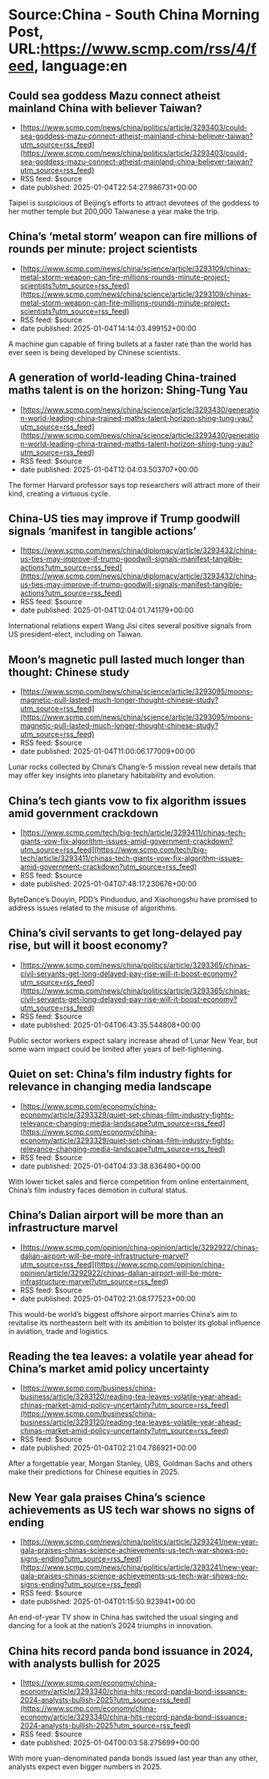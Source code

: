 # Source:China - South China Morning Post, URL:https://www.scmp.com/rss/4/feed, language:en

## Could sea goddess Mazu connect atheist mainland China with believer Taiwan?
 - [https://www.scmp.com/news/china/politics/article/3293403/could-sea-goddess-mazu-connect-atheist-mainland-china-believer-taiwan?utm_source=rss_feed](https://www.scmp.com/news/china/politics/article/3293403/could-sea-goddess-mazu-connect-atheist-mainland-china-believer-taiwan?utm_source=rss_feed)
 - RSS feed: $source
 - date published: 2025-01-04T22:54:27.986731+00:00

Taipei is suspicious of Beijing’s efforts to attract devotees of the goddess to her mother temple but 200,000 Taiwanese a year make the trip.

## China’s ‘metal storm’ weapon can fire millions of rounds per minute: project scientists
 - [https://www.scmp.com/news/china/science/article/3293109/chinas-metal-storm-weapon-can-fire-millions-rounds-minute-project-scientists?utm_source=rss_feed](https://www.scmp.com/news/china/science/article/3293109/chinas-metal-storm-weapon-can-fire-millions-rounds-minute-project-scientists?utm_source=rss_feed)
 - RSS feed: $source
 - date published: 2025-01-04T14:14:03.499152+00:00

A machine gun capable of firing bullets at a faster rate than the world has ever seen is being developed by Chinese scientists.

## A generation of world-leading China-trained maths talent is on the horizon: Shing-Tung Yau
 - [https://www.scmp.com/news/china/science/article/3293430/generation-world-leading-china-trained-maths-talent-horizon-shing-tung-yau?utm_source=rss_feed](https://www.scmp.com/news/china/science/article/3293430/generation-world-leading-china-trained-maths-talent-horizon-shing-tung-yau?utm_source=rss_feed)
 - RSS feed: $source
 - date published: 2025-01-04T12:04:03.503707+00:00

The former Harvard professor says top researchers will attract more of their kind, creating a virtuous cycle.

## China-US ties may improve if Trump goodwill signals ‘manifest in tangible actions’
 - [https://www.scmp.com/news/china/diplomacy/article/3293432/china-us-ties-may-improve-if-trump-goodwill-signals-manifest-tangible-actions?utm_source=rss_feed](https://www.scmp.com/news/china/diplomacy/article/3293432/china-us-ties-may-improve-if-trump-goodwill-signals-manifest-tangible-actions?utm_source=rss_feed)
 - RSS feed: $source
 - date published: 2025-01-04T12:04:01.741179+00:00

International relations expert Wang Jisi cites several positive signals from US president-elect, including on Taiwan.

## Moon’s magnetic pull lasted much longer than thought: Chinese study
 - [https://www.scmp.com/news/china/science/article/3293095/moons-magnetic-pull-lasted-much-longer-thought-chinese-study?utm_source=rss_feed](https://www.scmp.com/news/china/science/article/3293095/moons-magnetic-pull-lasted-much-longer-thought-chinese-study?utm_source=rss_feed)
 - RSS feed: $source
 - date published: 2025-01-04T11:00:06.177009+00:00

Lunar rocks collected by China’s Chang’e-5 mission reveal new details that may offer key insights into planetary habitability and evolution.

## China’s tech giants vow to fix algorithm issues amid government crackdown
 - [https://www.scmp.com/tech/big-tech/article/3293411/chinas-tech-giants-vow-fix-algorithm-issues-amid-government-crackdown?utm_source=rss_feed](https://www.scmp.com/tech/big-tech/article/3293411/chinas-tech-giants-vow-fix-algorithm-issues-amid-government-crackdown?utm_source=rss_feed)
 - RSS feed: $source
 - date published: 2025-01-04T07:48:17.230676+00:00

ByteDance’s Douyin, PDD’s Pinduoduo, and Xiaohongshu have promised to address issues related to the misuse of algorithms.

## China’s civil servants to get long-delayed pay rise, but will it boost economy?
 - [https://www.scmp.com/news/china/politics/article/3293365/chinas-civil-servants-get-long-delayed-pay-rise-will-it-boost-economy?utm_source=rss_feed](https://www.scmp.com/news/china/politics/article/3293365/chinas-civil-servants-get-long-delayed-pay-rise-will-it-boost-economy?utm_source=rss_feed)
 - RSS feed: $source
 - date published: 2025-01-04T06:43:35.544808+00:00

Public sector workers expect salary increase ahead of Lunar New Year, but some warn impact could be limited after years of belt-tightening.

## Quiet on set: China’s film industry fights for relevance in changing media landscape
 - [https://www.scmp.com/economy/china-economy/article/3293329/quiet-set-chinas-film-industry-fights-relevance-changing-media-landscape?utm_source=rss_feed](https://www.scmp.com/economy/china-economy/article/3293329/quiet-set-chinas-film-industry-fights-relevance-changing-media-landscape?utm_source=rss_feed)
 - RSS feed: $source
 - date published: 2025-01-04T04:33:38.836490+00:00

With lower ticket sales and fierce competition from online entertainment, China’s film industry faces demotion in cultural status.

## China’s Dalian airport will be more than an infrastructure marvel
 - [https://www.scmp.com/opinion/china-opinion/article/3292922/chinas-dalian-airport-will-be-more-infrastructure-marvel?utm_source=rss_feed](https://www.scmp.com/opinion/china-opinion/article/3292922/chinas-dalian-airport-will-be-more-infrastructure-marvel?utm_source=rss_feed)
 - RSS feed: $source
 - date published: 2025-01-04T02:21:08.177523+00:00

This would-be world’s biggest offshore airport marries China’s aim to revitalise its northeastern belt with its ambition to bolster its global influence in aviation, trade and logistics.

## Reading the tea leaves: a volatile year ahead for China’s market amid policy uncertainty
 - [https://www.scmp.com/business/china-business/article/3293120/reading-tea-leaves-volatile-year-ahead-chinas-market-amid-policy-uncertainty?utm_source=rss_feed](https://www.scmp.com/business/china-business/article/3293120/reading-tea-leaves-volatile-year-ahead-chinas-market-amid-policy-uncertainty?utm_source=rss_feed)
 - RSS feed: $source
 - date published: 2025-01-04T02:21:04.786921+00:00

After a forgettable year, Morgan Stanley, UBS, Goldman Sachs and others make their predictions for Chinese equities in 2025.

## New Year gala praises China’s science achievements as US tech war shows no signs of ending
 - [https://www.scmp.com/news/china/politics/article/3293241/new-year-gala-praises-chinas-science-achievements-us-tech-war-shows-no-signs-ending?utm_source=rss_feed](https://www.scmp.com/news/china/politics/article/3293241/new-year-gala-praises-chinas-science-achievements-us-tech-war-shows-no-signs-ending?utm_source=rss_feed)
 - RSS feed: $source
 - date published: 2025-01-04T01:15:50.923941+00:00

An end-of-year TV show in China has switched the usual singing and dancing for a look at the nation’s 2024 triumphs in innovation.

## China hits record panda bond issuance in 2024, with analysts bullish for 2025
 - [https://www.scmp.com/economy/china-economy/article/3293340/china-hits-record-panda-bond-issuance-2024-analysts-bullish-2025?utm_source=rss_feed](https://www.scmp.com/economy/china-economy/article/3293340/china-hits-record-panda-bond-issuance-2024-analysts-bullish-2025?utm_source=rss_feed)
 - RSS feed: $source
 - date published: 2025-01-04T00:03:58.275699+00:00

With more yuan-denominated panda bonds issued last year than any other, analysts expect even bigger numbers in 2025.

